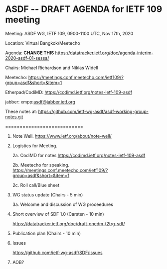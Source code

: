 # ASDF -- DRAFT AGENDA for IETF 109 meeting


Meeting: ASDF WG, IETF 109, 0900-1100 UTC, Nov 17th, 2020

Location: Virtual Bangkok/Meetecho

Agenda: **CHANGE THIS** https://datatracker.ietf.org/doc/agenda-interim-2020-asdf-01-sessa/

Chairs: Michael Richardson and Niklas Widell 

Meetecho: https://meetings.conf.meetecho.com/ietf109/?group=asdf&short=&item=1
  
Etherpad/CodiMD: https://codimd.ietf.org/notes-ietf-109-asdf

jabber:   xmpp:asdf@jabber.ietf.org

These notes at: https://github.com/ietf-wg-asdf/asdf-working-group-notes.git

===========================

1. Note Well.  https://www.ietf.org/about/note-well/

2. Logistics for Meeting.

	2a. CodiMD for notes https://codimd.ietf.org/notes-ietf-109-asdf

	2b. Meetecho for speaking. https://meetings.conf.meetecho.com/ietf109/?group=asdf&short=&item=1

	2c. Roll call/Blue sheet

3. WG status update (Chairs - 5 min)				

	 3a. Welcome and discussion of WG proceedures
   
4. Short overview of SDF 1.0 (Carsten - 10 min)

      https://datatracker.ietf.org/doc/draft-onedm-t2trg-sdf/

5. Publication plan (Chairs - 10 min)

6. Issues

      https://github.com/ietf-wg-asdf/SDF/issues

7. AOB?  
